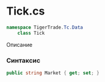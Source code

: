 
# Tick.cs
```csharp
namespace TigerTrade.Tc.Data  
    class Tick
```

Описание

### Синтаксис
```csharp
public string Market { get; set; }
```
